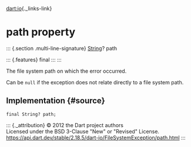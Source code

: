 [dart:io](../../dart-io/dart-io-library){._links-link}

path property
=============

::: {.section .multi-line-signature}
[String](../../dart-core/string-class)? path

::: {.features}
final
:::
:::

The file system path on which the error occurred.

Can be `null` if the exception does not relate directly to a file system
path.

Implementation {#source}
--------------

``` {.language-dart data-language="dart"}
final String? path;
```

::: {._attribution}
© 2012 the Dart project authors\
Licensed under the BSD 3-Clause \"New\" or \"Revised\" License.\
<https://api.dart.dev/stable/2.18.5/dart-io/FileSystemException/path.html>
:::
